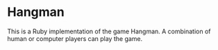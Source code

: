 # Hangman
This is a Ruby implementation of the game Hangman. A combination of human or computer players can play the game.
